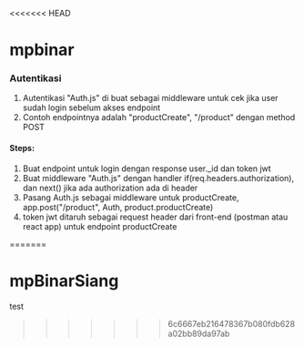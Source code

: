<<<<<<< HEAD
# mpbinar
<h3>Autentikasi</h3>
<ol>
	<li>Autentikasi "Auth.js" di buat sebagai middleware untuk cek jika user sudah login sebelum akses endpoint </li>
	<li>Contoh endpointnya adalah "productCreate", "/product" dengan method POST</li>

</ol>

<h4>Steps:</h4>
<ol>
	<li>Buat endpoint untuk login dengan response user._id dan token jwt</li>
	<li>Buat middleware "Auth.js" dengan handler if(req.headers.authorization), dan next() jika ada authorization ada di header</li>
	<li>Pasang Auth.js sebagai middleware untuk productCreate,  app.post("/product", Auth, product.productCreate)</li>
	<li>token jwt ditaruh sebagai request header dari front-end (postman atau react app) untuk endpoint productCreate</li>

</ol>


=======
# mpBinarSiang

test
>>>>>>> 6c6667eb216478367b080fdb628a02bb89da97ab
